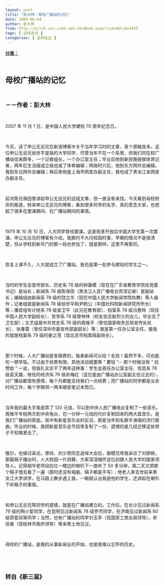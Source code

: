 ```yaml
---
layout: post
title: "彭大林：母校广播站的记忆"
date: 1989-06-04
author: 彭大林
from: http://mjlsh.usc.cuhk.edu.hk/Book.aspx?cid=4&tid=4435
tags: [ 这样走过 ]
categories: [ 这样走过 ]
---
```


<div style="margin: 15px 10px 10px 0px;">
 <div>
  <span id="ctl00_ContentPlaceHolder1_chapter1_SubjectLabel" style="font-weight:bold;text-decoration:underline;">
   分类：
  </span>
 </div>
 <p class="p1">
  <b>
   <font size="5">
    <span class="s1">
    </span>
    <br/>
   </font>
  </b>
 </p>
 <p class="p2">
  <span class="s1">
   <b>
    <font size="5">
     母校广播站的记忆
    </font>
   </b>
  </span>
 </p>
 <p class="p2">
  <span class="s1">
   <b>
    <font size="4">
     <br/>
    </font>
   </b>
  </span>
 </p>
 <p class="p2">
  <span class="s1">
   <b>
    <font size="4">
     －－作者：彭大林
    </font>
   </b>
  </span>
 </p>
 <p class="p1">
  <span class="s1">
  </span>
  <br/>
 </p>
 <p class="p2">
  <span class="s2">
   2007
  </span>
  <span class="s1">
   年
  </span>
  <span class="s2">
   11
  </span>
  <span class="s1">
   月
  </span>
  <span class="s2">
   1
  </span>
  <span class="s1">
   日，是中国人民大学建校
  </span>
  <span class="s2">
   70
  </span>
  <span class="s1">
   周年纪念日。
  </span>
 </p>
 <p class="p1">
  <span class="s1">
  </span>
  <br/>
 </p>
 <p class="p2">
  <span class="s1">
   今天，读了申公无忌兄在新浪博客中关于当年学习时的文章，真个感触良多。这位申公无忌兄徐世平是我的大学同学，尽管当年不在一个系里，但我们同在校广播站往来颇多，一个记者组长，一个办公室主任；毕业后他到新民晚报做体育记者，两年后生活报成立我也成了体育编辑；网络时兴后，他到东方网作总编辑，我到东北网作总编辑；再后来他是上海市网宣办副主任，我也成了黑龙江省网宣办副主任。
  </span>
 </p>
 <p class="p1">
  <span class="s1">
  </span>
  <br/>
 </p>
 <p class="p2">
  <span class="s1">
   前次陈兄保田曾讲起申公无忌兄的这组文章，但一直没有来找。今天看到母校校庆的报道，转来申公无忌兄的博客，看到很多同学的名字，真的思念大家，也想起了很多在罢课期间、在广播站期间的事情。
  </span>
 </p>
 <p class="p1">
  <span class="s1">
  </span>
  <br/>
 </p>
 <p class="p2">
  <span class="s2">
   1979
  </span>
  <span class="s1">
   年
  </span>
  <span class="s2">
   10
  </span>
  <span class="s1">
   月
  </span>
  <span class="s2">
   10
  </span>
  <span class="s1">
   日，人大同学曾经罢课。这是改革开放后中国大学生第一次罢课。申公无忌兄的博客有介绍，我那时不大问校园时事，早期的情况不是很清楚，但从学校到新华门的那一段也参加了，就是那样。这里不再絮叨。
  </span>
 </p>
 <p class="p1">
  <span class="s1">
  </span>
  <br/>
 </p>
 <p class="p2">
  <span class="s1">
   恢复上课不久，人大就成立了广播站。我也是第一批参与建站的学生之一。
  </span>
 </p>
 <p class="p1">
  <span class="s1">
  </span>
  <br/>
 </p>
 <p class="p2">
  <span class="s1">
   当时的学生会宣传部长、历史系
  </span>
  <span class="s2">
   78
  </span>
  <span class="s1">
   级的钟康模（现在在广东省教育学院任党委书记）是站长；新闻系
  </span>
  <span class="s2">
   78
  </span>
  <span class="s1">
   级陈保田（黑龙江人民广播电台资深记者）是副站长；编辑组由新闻系
  </span>
  <span class="s2">
   78
  </span>
  <span class="s1">
   级的饶立华（现在中国人民大学新闻学院执教）等人操作；记者组就是新闻系
  </span>
  <span class="s2">
   78
  </span>
  <span class="s1">
   级徐世平和尹韵公（中国社科院新闻研究所所长）等；播音组有计统系
  </span>
  <span class="s2">
   78
  </span>
  <span class="s1">
   级查卫平（此兄在教育部）、档案系
  </span>
  <span class="s2">
   78
  </span>
  <span class="s1">
   级冯惠玲（现任中国人民大学副校长）、哲学系
  </span>
  <span class="s2">
   79
  </span>
  <span class="s1">
   级曾林林（校友张志新烈士的女儿，毕业去了卫生部）；文艺组是中共党史系
  </span>
  <span class="s2">
   78
  </span>
  <span class="s1">
   级的周维平（曾任国家税务总局宣传处处长）、张春雷（曾任深圳市委宣传部副部长）等；我是第一任办公室主任，接我的就是档案系
  </span>
  <span class="s2">
   79
  </span>
  <span class="s1">
   级的姜之茂（现北京市档案局副局长）。
  </span>
 </p>
 <p class="p1">
  <span class="s1">
  </span>
  <br/>
 </p>
 <p class="p2">
  <span class="s1">
   那个时候，人大广播站是发稿费的，每条新闻可以给
  </span>
  <span class="s2">
   1
  </span>
  <span class="s1">
   毛钱！虽然不多，可也能吃一顿早饭。不过由于经费有限，其他活动就要靠
  </span>
  <span class="s2">
   “
  </span>
  <span class="s1">
   要钱
  </span>
  <span class="s2">
   ”--
  </span>
  <span class="s1">
   那个时候没有
  </span>
  <span class="s2">
   “
  </span>
  <span class="s1">
   拉赞助
  </span>
  <span class="s2">
   ”
  </span>
  <span class="s1">
   一说，但我扎实实干了两年这种事：学生会首任办公室主任、信息系
  </span>
  <span class="s2">
   78
  </span>
  <span class="s1">
   级袁天雄，继任的经济系
  </span>
  <span class="s2">
   79
  </span>
  <span class="s1">
   级俞梅红（这位是由广播站办公室副主任过去的），对广播站都很有感情，每个月都能支持我们一点经费；而广播站的同学都是业余时间工作，每个学期领一两本硬皮笔记本而已。
  </span>
 </p>
 <p class="p1">
  <span class="s1">
  </span>
  <br/>
 </p>
 <p class="p2">
  <span class="s1">
   当年我的最大手笔是弄了
  </span>
  <span class="s2">
   120
  </span>
  <span class="s1">
   元钱，可以到中央人民广播电台复制了一些音乐。周维平专程两次到中央电台，花一分钟一元钱的代价复制回来的两大盘音乐，是我们广播站的家底。其中有新星音乐会的实况，那是当年知名歌手演唱的流行歌曲。毕业的时候，我把新星音乐会节目带复制了一份，遗憾的是几经迁移这些带子不知哪里去了。
  </span>
 </p>
 <p class="p1">
  <span class="s1">
  </span>
  <br/>
 </p>
 <p class="p2">
  <span class="s1">
   俄尔，也做过采访。曾经，刘少奇同志追悼大会后，康模兄带我采访了刘婷婷。那篇稿子播出时，人大校园一片寂静，大家深深缅怀这位创建人民大学的国家领导人。记得胡华老师站在红一楼边的喇叭下一直听了
  </span>
  <span class="s2">
   50
  </span>
  <span class="s1">
   多分钟，第二天又把那个稿子借去看了一遍（那时还没有电脑，稿子都是手写）；他老人家去世前来黑龙江大学讲学，在马路上散步遇上我，一眼就认出我是他的学生，还讲起在喇叭下听稿子的事情。
  </span>
 </p>
 <p class="p1">
  <span class="s1">
  </span>
  <br/>
 </p>
 <p class="p2">
  <span class="s1">
   和申公无忌兄等同学的感情，就是在广播站建立的。工作后，在长沙见过新闻系
  </span>
  <span class="s2">
   79
  </span>
  <span class="s1">
   级的陶小爱同学，在昆明见过新闻系
  </span>
  <span class="s2">
   78
  </span>
  <span class="s1">
   级罗杰同学，在济南见过新闻系
  </span>
  <span class="s2">
   80
  </span>
  <span class="s1">
   级郭爱凤等同学；当然，也有广播站的同学刘玉亭（现国家工商总局领导）、牟信勇（现桂林市政府领导）等来黑土地见过。
  </span>
 </p>
 <p class="p1">
  <span class="s1">
  </span>
  <br/>
 </p>
 <p class="p2">
  <span class="s1">
   母校的广播站，是我的从事新闻业的开始，也是我难以忘怀的历史。
  </span>
 </p>
 <p class="p1">
  <span class="s1">
  </span>
  <br/>
 </p>
 <p class="p1">
  <b>
   <font size="4">
    <span class="s1">
    </span>
    <br/>
   </font>
  </b>
 </p>
 <p class="p2">
  <span class="s1">
   <b>
    <font size="4">
     转自《新三届》
    </font>
   </b>
  </span>
 </p>
</div>

